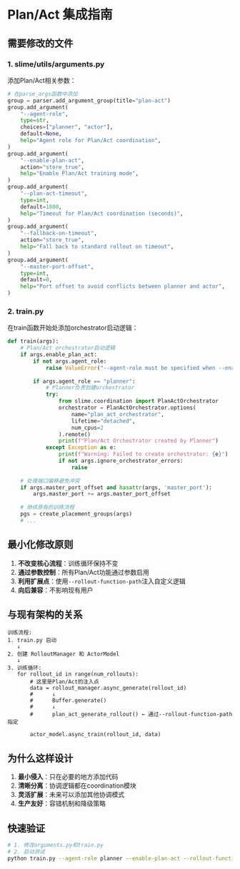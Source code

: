 # Plan/Act 集成指南

## 需要修改的文件

### 1. slime/utils/arguments.py

添加Plan/Act相关参数：

```python
# 在parse_args函数中添加
group = parser.add_argument_group(title="plan-act")
group.add_argument(
    "--agent-role",
    type=str,
    choices=["planner", "actor"],
    default=None,
    help="Agent role for Plan/Act coordination",
)
group.add_argument(
    "--enable-plan-act",
    action="store_true",
    help="Enable Plan/Act training mode",
)
group.add_argument(
    "--plan-act-timeout",
    type=int,
    default=1800,
    help="Timeout for Plan/Act coordination (seconds)",
)
group.add_argument(
    "--fallback-on-timeout",
    action="store_true",
    help="Fall back to standard rollout on timeout",
)
group.add_argument(
    "--master-port-offset",
    type=int,
    default=0,
    help="Port offset to avoid conflicts between planner and actor",
)
```

### 2. train.py

在train函数开始处添加orchestrator启动逻辑：

```python
def train(args):
    # Plan/Act orchestrator启动逻辑
    if args.enable_plan_act:
        if not args.agent_role:
            raise ValueError("--agent-role must be specified when --enable-plan-act is set")
        
        if args.agent_role == "planner":
            # Planner负责创建orchestrator
            try:
                from slime.coordination import PlanActOrchestrator
                orchestrator = PlanActOrchestrator.options(
                    name="plan_act_orchestrator",
                    lifetime="detached",
                    num_cpus=2
                ).remote()
                print(f"Plan/Act Orchestrator created by Planner")
            except Exception as e:
                print(f"Warning: Failed to create orchestrator: {e}")
                if not args.ignore_orchestrator_errors:
                    raise
    
    # 处理端口偏移避免冲突
    if args.master_port_offset and hasattr(args, 'master_port'):
        args.master_port += args.master_port_offset
    
    # 继续原有的训练流程
    pgs = create_placement_groups(args)
    # ...
```

## 最小化修改原则

1. **不改变核心流程**：训练循环保持不变
2. **通过参数控制**：所有Plan/Act功能通过参数启用
3. **利用扩展点**：使用`--rollout-function-path`注入自定义逻辑
4. **向后兼容**：不影响现有用户

## 与现有架构的关系

```
训练流程:
1. train.py 启动
   ↓
2. 创建 RolloutManager 和 ActorModel
   ↓
3. 训练循环:
   for rollout_id in range(num_rollouts):
       # 这里是Plan/Act的注入点
       data = rollout_manager.async_generate(rollout_id)
       #      ↓ 
       #      Buffer.generate()
       #      ↓
       #      plan_act_generate_rollout() ← 通过--rollout-function-path指定
       
       actor_model.async_train(rollout_id, data)
```

## 为什么这样设计

1. **最小侵入**：只在必要的地方添加代码
2. **清晰分离**：协调逻辑都在coordination模块
3. **灵活扩展**：未来可以添加其他协调模式
4. **生产友好**：容错机制和降级策略

## 快速验证

```bash
# 1. 修改arguments.py和train.py
# 2. 启动测试
python train.py --agent-role planner --enable-plan-act --rollout-function-path slime.coordination.plan_act_rollout.plan_act_generate_rollout --dry-run
```